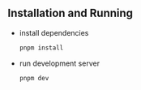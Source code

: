 ## Installation and Running

- install dependencies
  ```bash
  pnpm install
  ```
- run development server
  ```bash
  pnpm dev
  ```
